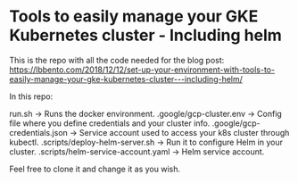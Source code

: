# Tools to easily manage your GKE Kubernetes cluster - Including helm

This is the repo with all the code needed for the blog post: https://lbbento.com/2018/12/12/set-up-your-environment-with-tools-to-easily-manage-your-gke-kubernetes-cluster---including-helm/

In this repo:

run.sh -> Runs the docker environment.
.google/gcp-cluster.env -> Config file where you define credentials and your cluster info.
.google/gcp-credentials.json -> Service account used to access your k8s cluster through kubectl.
.scripts/deploy-helm-server.sh -> Run it to configure Helm in your cluster.
.scripts/helm-service-account.yaml -> Helm service account.



Feel free to clone it and change it as you wish. 
